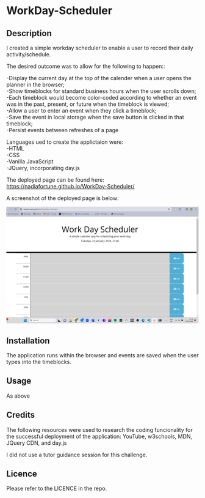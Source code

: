 # WorkDay-Scheduler

## **Description**

I created a simple workday scheduler to enable a user to record their daily activity/schedule.

The desired outcome was to allow for the following to happen::

-Display the current day at the top of the calender when a user opens the planner in the browser;  
-Show timeblocks for standard business hours when the user scrolls down;  
-Each timeblock would become color-coded according to whether an event was in the past, present, or future when the timeblock is viewed;  
-Allow a user to enter an event when they click a timeblock;  
-Save the event in local storage when the save button is clicked in that timeblock;  
-Persist events between refreshes of a page  

Languages ued to create the applictaion were:  
-HTML  
-CSS  
-Vanilla JavaScript  
-JQuery, incorporating day.js  

The deployed page can be found here: https://nadiafortune.github.io/WorkDay-Scheduler/

A screenshot of the deployed page is below:  

![](./images/Screenshot_2024-01-23_214024.png)


## **Installation**

The application runs within the browser and events are saved when the user types into the timeblocks.


## **Usage**

As above

## **Credits**

The following resources were used to research the coding funcionality for the successful deployment of the application: YouTube, w3schools, MDN, JQuery CDN, and day.js

I did not use a tutor guidance session for this challenge.

## **Licence**

Please refer to the LICENCE in the repo.


